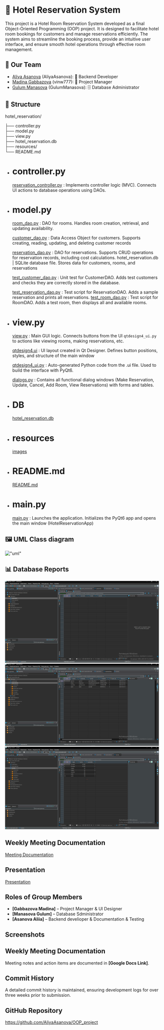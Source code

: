 # 🏨 Hotel Reservation System

This project is a Hotel Room Reservation System developed as a final Object-Oriented Programming (OOP) project. It is designed to facilitate hotel room bookings for customers and manage reservations efficiently. The system aims to streamline the booking process, provide an intuitive user interface, and ensure smooth hotel operations through effective room management.

## 👥 Our Team
- [Aliya Asanova](https://github.com/AliyaAsanova) (AliyaAsanova): 🧠 Backend Developer 
- [Madina Gabbazova](https://github.com/vinw777) (vinw777): 🎨 Project Manager
- [Gulum Manasova](https://github.com/GulumManasova) (GulumManasova): 🗄️ Database Administrator

## 📂 Structure

hotel_reservation/

├── controller.py       
├── model.py           
├── view.py             
├── hotel_reservation.db  
├── resources/          
└── README.md   

- # controller.py
    [reservation_controller.py](https://github.com/AliyaAsanova/OOP_project/blob/master/reservation_controller.py) : Implements controller logic (MVC). Connects UI actions to database operations using DAOs.

-  # model.py 
    [room_dao.py](https://github.com/AliyaAsanova/OOP_project/blob/master/room_dao.py) : DAO for rooms. Handles room creation, retrieval, and updating availability.

    [customer_dao.py](https://github.com/AliyaAsanova/OOP_project/blob/master/customer_dao.py) : Data Access Object for customers. Supports creating, reading, updating, and deleting customer records
    
    [reservation_dao.py](https://github.com/AliyaAsanova/OOP_project/blob/master/reservation_dao.py) : DAO for reservations. Supports CRUD operations for reservation records, including cost calculations.
hotel_reservation.db | SQLite database file. Stores data for customers, rooms, and reservations

    [test_customer_dao.py](https://github.com/AliyaAsanova/OOP_project/blob/master/test_customer_dao.py) : Unit test for CustomerDAO. Adds test customers and checks they are correctly stored in the database.

    [test_reservation_dao.py](https://github.com/AliyaAsanova/OOP_project/blob/master/test_reservation_dao.py) : Test script for ReservationDAO. Adds a sample reservation and prints all reservations.
    [test_room_dao.py](https://github.com/AliyaAsanova/OOP_project/blob/master/test_room_dao.py) : Test script for RoomDAO. Adds a test room, then displays all and available rooms.


- # view.py
    [view.py](https://github.com/AliyaAsanova/OOP_project/blob/master/view.py)  : Main GUI logic. Connects buttons from the UI `qtdesign4_ui.py` to actions like viewing rooms, making reservations, etc.

    [qtdesign4.ui](https://github.com/AliyaAsanova/OOP_project/blob/master/qtdesign4.ui)  : UI layout created in Qt Designer. Defines button positions, styles, and structure of the main window

    [qtdesign4_ui.py](https://github.com/AliyaAsanova/OOP_project/blob/master/qtdesign4_ui.py) :  Auto-generated Python code from the .ui file. Used to build the interface with PyQt6.
    
    [dialogs.py](https://github.com/AliyaAsanova/OOP_project/blob/master/dialogs.py) : Contains all functional dialog windows (Make Reservation, Update, Cancel, Add Room, View Reservations) with forms and tables.



- # DB
    [hotel_reservation.db](https://github.com/AliyaAsanova/OOP_project/blob/master/hotel_reservation.db)

 - # resources
    [images](https://github.com/AliyaAsanova/OOP_project/tree/master/images)
 
 - # README.md
    [README.md](https://github.com/AliyaAsanova/OOP_project/blob/master/README.md)

- # main.py 
    [main.py](https://github.com/AliyaAsanova/OOP_project/blob/master/main.py) : Launches the application. Initializes the PyQt6 app and opens the main window (HotelReservationApp)




##  🖼️ UML Class diagram
!["uml"](![image](https://github.com/user-attachments/assets/a223d164-b67c-4f71-90c5-b99b97275996)
)


## 📊 Database Reports
!["1"](images/customer.png)
!["2"](images/reservations.png)
!["3"](images/rooms.png)


## Weekly Meeting Documentation
[Meeting Documentation](https://docs.google.com/document/d/1_htmtroq5o1iu5VNKjSZXFNl-JBeMTzT/edit?usp=drivesdk&ouid=108611784893782046760&rtpof=true&sd=true)


## Presentation 
[Presentation](https://www.canva.com/design/DAGjwX11IKM/P5UfgfNe-QNC-kTOExqvpQ/edit?utm_content=DAGjwX11IKM&utm_campaign=designshare&utm_medium=link2&utm_source=sharebutton)

## Roles of Group Members
- **[Gabbazova Madina]** – Project Manager & UI Designer
- **[Manasova Gulum]** – Database Sdministrator 
- **[Asanova Aliia]** – Backend develioper & Documentation & Testing

## Screenshots




## Weekly Meeting Documentation
Meeting notes and action items are documented in **[Google Docs Link]**.

## Commit History
A detailed commit history is maintained, ensuring development logs for over three weeks prior to submission.

## GitHub Repository
https://github.com/AliyaAsanova/OOP_project


